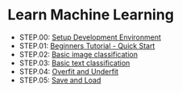 Learn Machine Learning
===

- STEP.00: [Setup Development Environment](step_00/README.md)
- STEP.01: [Beginners Tutorial - Quick Start](step_01/README.md)
- STEP.02: [Basic image classification](step_02/README.md)
- STEP.03: [Basic text classification](step_03/README.md)
- STEP.04: [Overfit and Underfit](step_04/README.md)
- STEP.05: [Save and Load](step_05/README.md)
